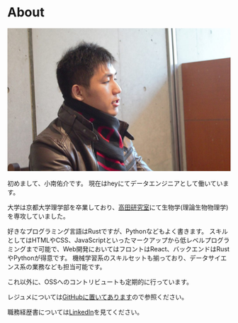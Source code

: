 # About

![my image](/img/me.jpg)

初めまして、小南佑介です。
現在はheyにてデータエンジニアとして働いています。

大学は京都大学理学部を卒業しており、[高田研究室](http://theory.biophys.kyoto-u.ac.jp/)にて生物学(理論生物物理学)を専攻していました。

好きなプログラミング言語はRustですが、Pythonなどもよく書きます。
スキルとしてはHTMLやCSS、JavaScriptといったマークアップから低レベルプログラミングまで可能で、Web開発においてはフロントはReact、バックエンドはRustやPythonが得意です。
機械学習系のスキルセットも揃っており、データサイエンス系の業務なども担当可能です。

これ以外に、OSSへのコントリビュートも定期的に行っています。

レジュメについては[GitHubに置いてあります](https://github.com/komi1230/Resume)ので参照ください。

職務経歴書については[LinkedIn](https://www.linkedin.com/in/yusuke-kominami-0419b1157/)を見てください。